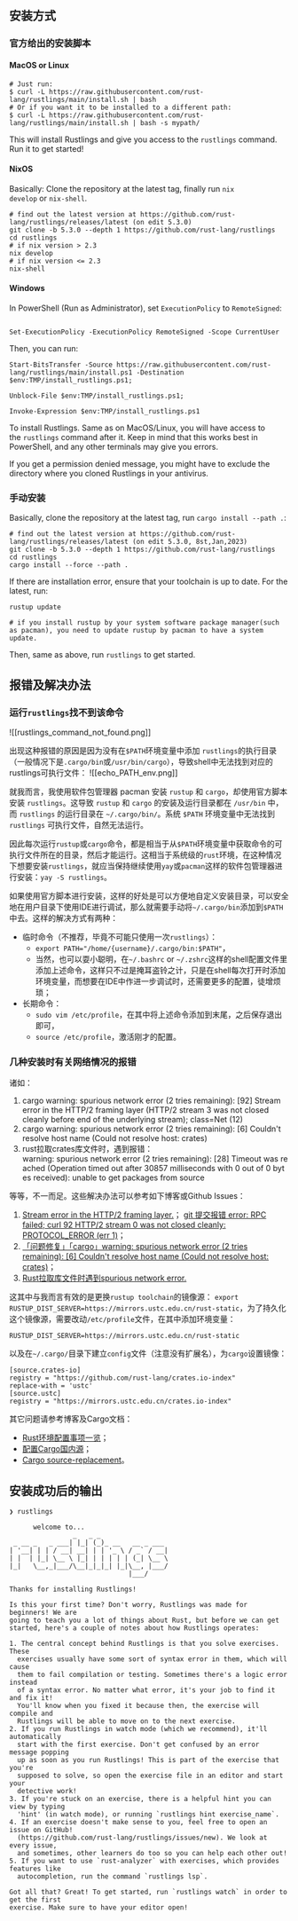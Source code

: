 
## 安装方式

### 官方给出的安装脚本

#### MacOS or Linux
```shell
# Just run:
$ curl -L https://raw.githubusercontent.com/rust-lang/rustlings/main/install.sh | bash
# Or if you want it to be installed to a different path:
$ curl -L https://raw.githubusercontent.com/rust-lang/rustlings/main/install.sh | bash -s mypath/
```

This will install Rustlings and give you access to the `rustlings` command. Run it to get started!

#### NixOS
Basically: Clone the repository at the latest tag, finally run `nix develop` or `nix-shell`.
```shell
# find out the latest version at https://github.com/rust-lang/rustlings/releases/latest (on edit 5.3.0)
git clone -b 5.3.0 --depth 1 https://github.com/rust-lang/rustlings
cd rustlings
# if nix version > 2.3
nix develop
# if nix version <= 2.3
nix-shell
```


#### Windows
In PowerShell (Run as Administrator), set `ExecutionPolicy` to `RemoteSigned`:
```shell

Set-ExecutionPolicy -ExecutionPolicy RemoteSigned -Scope CurrentUser
```

Then, you can run:
```shell
Start-BitsTransfer -Source https://raw.githubusercontent.com/rust-lang/rustlings/main/install.ps1 -Destination $env:TMP/install_rustlings.ps1; 

Unblock-File $env:TMP/install_rustlings.ps1; 

Invoke-Expression $env:TMP/install_rustlings.ps1
```

To install Rustlings. Same as on MacOS/Linux, you will have access to the `rustlings` command after it. Keep in mind that this works best in PowerShell, and any other terminals may give you errors.

If you get a permission denied message, you might have to exclude the directory where you cloned Rustlings in your antivirus.

### 手动安装

Basically, clone the repository at the latest tag, run `cargo install --path .`:
```shell
# find out the latest version at https://github.com/rust-lang/rustlings/releases/latest (on edit 5.3.0, 8st,Jan,2023)
git clone -b 5.3.0 --depth 1 https://github.com/rust-lang/rustlings
cd rustlings
cargo install --force --path .
```

If there are installation error, ensure that your toolchain is up to date. For the latest, run:
```shell
rustup update

# if you install rustup by your system software package manager(such as pacman), you need to update rustup by pacman to have a system update.
```
Then, same as above, run `rustlings` to get started.

## 报错及解决办法

### 运行`rustlings`找不到该命令
![[rustlings_command_not_found.png]]

出现这种报错的原因是因为没有在`$PATH`环境变量中添加 `rustlings`的执行目录（一般情况下是`.cargo/bin`或`/usr/bin/cargo`），导致shell中无法找到对应的rustlings可执行文件：
![[echo_PATH_env.png]]

就我而言，我使用软件包管理器 pacman 安装 `rustup` 和 `cargo`，却使用官方脚本安装 `rustlings`。这导致 `rustup` 和 `cargo` 的安装及运行目录都在 `/usr/bin` 中，而 `rustlings` 的运行目录在 `~/.cargo/bin/`。系统 `$PATH` 环境变量中无法找到 `rustlings` 可执行文件，自然无法运行。

因此每次运行`rustup`或`cargo`命令，都是相当于从`$PATH`环境变量中获取命令的可执行文件所在的目录，然后才能运行。这相当于系统级的`rust`环境，在这种情况下想要安装`rustlings`，就应当保持继续使用`yay`或`pacman`这样的软件包管理器进行安装：`yay -S rustlings`。

如果使用官方脚本进行安装，这样的好处是可以方便地自定义安装目录，可以安全地在用户目录下使用IDE进行调试，那么就需要手动将`~/.cargo/bin`添加到`$PATH`中去。这样的解决方式有两种：
- 临时命令（不推荐，毕竟不可能只使用一次`rustlings`）：
	- `export PATH="/home/{username}/.cargo/bin:$PATH"`，
	- 当然，也可以耍小聪明，在`~/.bashrc` or `~/.zshrc`这样的shell配置文件里添加上述命令，这样只不过是掩耳盗铃之计，只是在shell每次打开时添加环境变量，而想要在IDE中作进一步调试时，还需要更多的配置，徒增烦琐；
- 长期命令：
	- `sudo vim /etc/profile`，在其中将上述命令添加到末尾，之后保存退出即可，
	- `source /etc/profile`，激活刚才的配置。

### 几种安装时有关网络情况的报错
诸如：
1. cargo warning: spurious network error (2 tries remaining): [92] Stream error in the HTTP/2 framing layer (HTTP/2 stream 3 was not closed cleanly before end of the underlying stream); class=Net (12)
2. cargo warning: spurious network error (2 tries remaining): [6] Couldn't resolve host name (Could not resolve host: crates)
3. rust拉取crates库文件时，遇到报错：warning: spurious network error (2 tries remaining): [28] Timeout was reached (Operation timed out after 30857 milliseconds with 0 out of 0 bytes received): unable to get packages from source

等等，不一而足。这些解决办法可以参考如下博客或Github Issues：
1. [Stream error in the HTTP/2 framing layer.](https://github.com/archiecobbs/s3backer/issues/168)；
	[git 提交报错 error: RPC failed; curl 92 HTTP/2 stream 0 was not closed cleanly: PROTOCOL_ERROR (err 1)](https://blog.csdn.net/wjk_along/article/details/104423443)；
2. [「问题修复」「cargo」warning: spurious network error (2 tries remaining): [6] Couldn't resolve host name (Could not resolve host: crates)](https://www.cnblogs.com/QuLory/p/13992013.html)；
3. [Rust拉取库文件时遇到spurious network error.](https://www.wkwkk.com/articles/b1c6cf4f1fc959f4.html)

这其中与我而言有效的是更换`rustup toolchain`的镜像源：
`export RUSTUP_DIST_SERVER=https://mirrors.ustc.edu.cn/rust-static`，为了持久化这个镜像源，需要改动`/etc/profile`文件，在其中添加环境变量：
```shell
RUSTUP_DIST_SERVER=https://mirrors.ustc.edu.cn/rust-static
```

以及在`~/.cargo/`目录下建立`config`文件（注意没有扩展名），为`cargo`设置镜像：
```shell
[source.crates-io]
registry = "https://github.com/rust-lang/crates.io-index"
replace-with = 'ustc'
[source.ustc]
registry = "https://mirrors.ustc.edu.cn/crates.io-index"
```

其它问题请参考博客及Cargo文档：
- [Rust环境配置事项一览](zhuanlan.zhihu.com/p/27782375)；
- [配置Cargo国内源](https://blog.csdn.net/u010953692/article/details/106464851)；
- [Cargo source-replacement](https://doc.rust-lang.org/cargo/reference/source-replacement.html)。

## 安装成功后的输出
```
❯ rustlings  
  
      welcome to...  
                _   _ _  
 _ __ _   _ ___| |_| (_)_ __   __ _ ___  
| '__| | | / __| __| | | '_ \ / _` / __|  
| |  | |_| \__ \ |_| | | | | | (_| \__ \  
|_|   \__,_|___/\__|_|_|_| |_|\__, |___/  
                              |___/  
  
Thanks for installing Rustlings!  
  
Is this your first time? Don't worry, Rustlings was made for beginners! We are  
going to teach you a lot of things about Rust, but before we can get  
started, here's a couple of notes about how Rustlings operates:  
  
1. The central concept behind Rustlings is that you solve exercises. These  
  exercises usually have some sort of syntax error in them, which will cause  
  them to fail compilation or testing. Sometimes there's a logic error instead  
  of a syntax error. No matter what error, it's your job to find it and fix it!  
  You'll know when you fixed it because then, the exercise will compile and  
  Rustlings will be able to move on to the next exercise.  
2. If you run Rustlings in watch mode (which we recommend), it'll automatically  
  start with the first exercise. Don't get confused by an error message popping  
  up as soon as you run Rustlings! This is part of the exercise that you're  
  supposed to solve, so open the exercise file in an editor and start your  
  detective work!  
3. If you're stuck on an exercise, there is a helpful hint you can view by typing  
  'hint' (in watch mode), or running `rustlings hint exercise_name`.  
4. If an exercise doesn't make sense to you, feel free to open an issue on GitHub!  
  (https://github.com/rust-lang/rustlings/issues/new). We look at every issue,  
  and sometimes, other learners do too so you can help each other out!  
5. If you want to use `rust-analyzer` with exercises, which provides features like  
  autocompletion, run the command `rustlings lsp`.  
  
Got all that? Great! To get started, run `rustlings watch` in order to get the first  
exercise. Make sure to have your editor open!
```